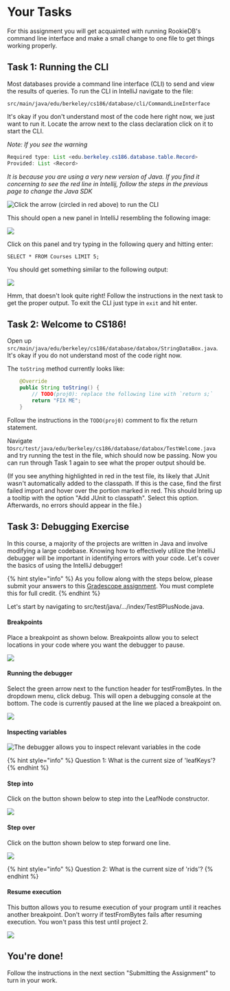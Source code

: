 # Your Tasks

For this assignment you will get acquainted with running RookieDB's command line interface and make a small change to one file to get things working properly.

## Task 1: Running the CLI

Most databases provide a command line interface (CLI) to send and view the results of queries. To run the CLI in IntelliJ navigate to the file:

`src/main/java/edu/berkeley/cs186/database/cli/CommandLineInterface`

It's okay if you don't understand most of the code here right now, we just want to run it. Locate the arrow next to the class declaration click on it to start the CLI.

*Note: If you see the warning*
```java
Required type: List <edu.berkeley.cs186.database.table.Record>
Provided: List <Record>
```
*It is because you are using a very new version of Java. If you find it concerning to see the red line in Intellij, follow the steps in the previous page to change the Java SDK*

![Click the arrow (circled in red above) to run the CLI](../../.gitbook/assets/image.png)

This should open a new panel in IntelliJ resembling the following image:

![](<../../.gitbook/assets/image (10) (1) (1).png>)

Click on this panel and try typing in the following query and hitting enter:

`SELECT * FROM Courses LIMIT 5;`

You should get something similar to the following output:

![](<../../.gitbook/assets/image (3).png>)

Hmm, that doesn't look quite right! Follow the instructions in the next task to get the proper output. To exit the CLI just type in `exit` and hit enter.

## Task 2: Welcome to CS186!

Open up `src/main/java/edu/berkeley/cs186/database/databox/StringDataBox.java`. It's okay if you do not understand most of the code right now.

The `toString` method currently looks like:

```java
    @Override
    public String toString() {
        // TODO(proj0): replace the following line with `return s;`
        return "FIX ME";
    }
```

Follow the instructions in the `TODO(proj0)` comment to fix the return statement.

Navigate to`src/test/java/edu/berkeley/cs186/database/databox/TestWelcome.java` and try running the test in the file, which should now be passing. Now you can run through Task 1 again to see what the proper output should be.

(If you see anything highlighted in red in the test file, its likely that JUnit wasn't automatically added to the classpath. If this is the case, find the first failed import and hover over the portion marked in red. This should bring up a tooltip with the option "Add JUnit to classpath". Select this option. Afterwards, no errors should appear in the file.)

## Task 3: Debugging Exercise

In this course, a majority of the projects are written in Java and involve modifying a large codebase. Knowing how to effectively utilize the IntelliJ debugger will be important in identifying errors with your code. Let's cover the basics of using the IntelliJ debugger!

{% hint style="info" %}
As you follow along with the steps below, please submit your answers to this [Gradescope assignment](https://www.gradescope.com/courses/487942/assignments/2555375). You must complete this for full credit.
{% endhint %}

Let's start by navigating to src/test/java/.../index/TestBPlusNode.java.&#x20;

#### Breakpoints

Place a breakpoint as shown below. Breakpoints allow you to select locations in your code where you want the debugger to pause.&#x20;

![](<../../.gitbook/assets/Screen Shot 2022-01-17 at 11.41.55 PM.png>)

#### Running the debugger

Select the green arrow next to the function header for testFromBytes. In the dropdown menu, click debug. This will open a debugging console at the bottom. The code is currently paused at the line we placed a breakpoint on.

![](<../../.gitbook/assets/Screen Shot 2022-01-17 at 11.39.45 PM.png>)

#### Inspecting variables

![The debugger allows you to inspect relevant variables in the code](<../../.gitbook/assets/Screen Shot 2022-01-17 at 11.56.14 PM copy.jpg>)

{% hint style="info" %}
Question 1: What is the current size of 'leafKeys'?
{% endhint %}

#### Step into

Click on the button shown below to step into the LeafNode constructor.

![](<../../.gitbook/assets/Screen Shot 2022-01-18 at 12.00.53 AM copy.jpg>)

#### Step over

Click on the button shown below to step forward one line.

![](<../../.gitbook/assets/Screen Shot 2022-01-18 at 12.00.53 AM copy 2.jpg>)

{% hint style="info" %}
Question 2: What is the current size of 'rids'?
{% endhint %}

#### Resume execution

This button allows you to resume execution of your program until it reaches another breakpoint. Don't worry if testFromBytes fails after resuming execution. You won't pass this test until project 2.

![](<../../.gitbook/assets/Screen Shot 2022-01-18 at 12.00.53 AM.png>)

## You're done!

Follow the instructions in the next section "Submitting the Assignment" to turn in your work.
